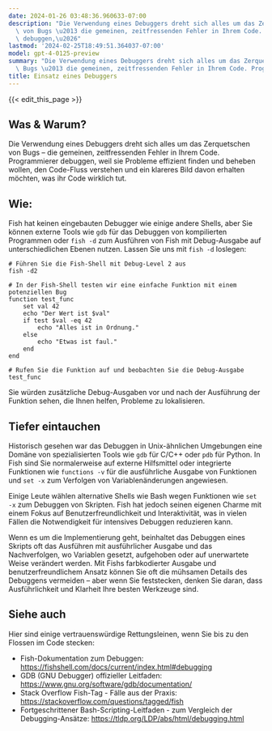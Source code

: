 ```yaml
---
date: 2024-01-26 03:48:36.960633-07:00
description: "Die Verwendung eines Debuggers dreht sich alles um das Zerquetschen\
  \ von Bugs \u2013 die gemeinen, zeitfressenden Fehler in Ihrem Code. Programmierer\
  \ debuggen,\u2026"
lastmod: '2024-02-25T18:49:51.364037-07:00'
model: gpt-4-0125-preview
summary: "Die Verwendung eines Debuggers dreht sich alles um das Zerquetschen von\
  \ Bugs \u2013 die gemeinen, zeitfressenden Fehler in Ihrem Code. Programmierer debuggen,\u2026"
title: Einsatz eines Debuggers
---
```


{{< edit_this_page >}}

## Was & Warum?
Die Verwendung eines Debuggers dreht sich alles um das Zerquetschen von Bugs – die gemeinen, zeitfressenden Fehler in Ihrem Code. Programmierer debuggen, weil sie Probleme effizient finden und beheben wollen, den Code-Fluss verstehen und ein klareres Bild davon erhalten möchten, was ihr Code wirklich tut.

## Wie:
Fish hat keinen eingebauten Debugger wie einige andere Shells, aber Sie können externe Tools wie `gdb` für das Debuggen von kompilierten Programmen oder `fish -d` zum Ausführen von Fish mit Debug-Ausgabe auf unterschiedlichen Ebenen nutzen. Lassen Sie uns mit `fish -d` loslegen:

```fish
# Führen Sie die Fish-Shell mit Debug-Level 2 aus
fish -d2

# In der Fish-Shell testen wir eine einfache Funktion mit einem potenziellen Bug
function test_func
    set val 42
    echo "Der Wert ist $val"
    if test $val -eq 42
        echo "Alles ist in Ordnung."
    else
        echo "Etwas ist faul."
    end
end

# Rufen Sie die Funktion auf und beobachten Sie die Debug-Ausgabe
test_func
```

Sie würden zusätzliche Debug-Ausgaben vor und nach der Ausführung der Funktion sehen, die Ihnen helfen, Probleme zu lokalisieren.

## Tiefer eintauchen
Historisch gesehen war das Debuggen in Unix-ähnlichen Umgebungen eine Domäne von spezialisierten Tools wie `gdb` für C/C++ oder `pdb` für Python. In Fish sind Sie normalerweise auf externe Hilfsmittel oder integrierte Funktionen wie `functions -v` für die ausführliche Ausgabe von Funktionen und `set -x` zum Verfolgen von Variablenänderungen angewiesen.

Einige Leute wählen alternative Shells wie Bash wegen Funktionen wie `set -x` zum Debuggen von Skripten. Fish hat jedoch seinen eigenen Charme mit einem Fokus auf Benutzerfreundlichkeit und Interaktivität, was in vielen Fällen die Notwendigkeit für intensives Debuggen reduzieren kann.

Wenn es um die Implementierung geht, beinhaltet das Debuggen eines Skripts oft das Ausführen mit ausführlicher Ausgabe und das Nachverfolgen, wo Variablen gesetzt, aufgehoben oder auf unerwartete Weise verändert werden. Mit Fishs farbkodierter Ausgabe und benutzerfreundlichem Ansatz können Sie oft die mühsamen Details des Debuggens vermeiden – aber wenn Sie feststecken, denken Sie daran, dass Ausführlichkeit und Klarheit Ihre besten Werkzeuge sind.

## Siehe auch
Hier sind einige vertrauenswürdige Rettungsleinen, wenn Sie bis zu den Flossen im Code stecken:

- Fish-Dokumentation zum Debuggen: https://fishshell.com/docs/current/index.html#debugging
- GDB (GNU Debugger) offizieller Leitfaden: https://www.gnu.org/software/gdb/documentation/
- Stack Overflow Fish-Tag - Fälle aus der Praxis: https://stackoverflow.com/questions/tagged/fish
- Fortgeschrittener Bash-Scripting-Leitfaden - zum Vergleich der Debugging-Ansätze: https://tldp.org/LDP/abs/html/debugging.html
